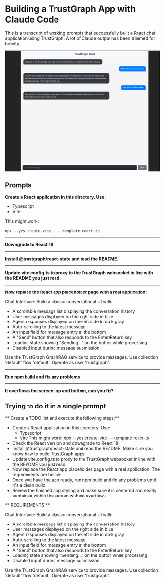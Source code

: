 
# Building a TrustGraph App with Claude Code

This is a transcript of working prompts that successfully built a React chat application using TrustGraph. A lot of Claude output has been trimmed for brevity.

![Screenshot](screenshot.png)

## Prompts

**Create a React application in this directory. Use:**
- Typescript
- Vite

This might work:
```
npx --yes create-vite . --template react-ts
```

---

**Downgrade to React 18**

---

**Install @trustgraph/react-state and read the README.**

---

**Update vite.config.ts to proxy to the TrustGraph websocket in line with the README you just read.**

---

**Now replace the React app placeholder page with a real application:**

Chat Interface: Build a classic conversational UI with:
- A scrollable message list displaying the conversation history
- User messages displayed on the right side in blue
- Agent responses displayed on the left side in dark gray
- Auto-scrolling to the latest message
- An input field for message entry at the bottom
- A "Send" button that also responds to the Enter/Return key
- Loading state showing "Sending..." on the button while processing
- Disabled input during message submission

Use the TrustGraph GraphRAG service to provide messages. Use collection 'default' flow 'default'. Operate as user 'trustgraph'.

---

**Run npm build and fix any problems**

---

**It overflows the screen top and bottom, can you fix?**

## Trying to do it in a single prompt

** Create a TODO list and execute the following steps:**
- Create a React application in this directory. Use:
  - Typescript
  - Vite
  This might work: npx --yes create-vite . --template react-ts
- Check the React version and downgrade to React 18
- Install @trustgraph/react-state and read the README.  Make sure you know
  how to build TrustGraph apps.
- Update vite.config.ts to proxy to the TrustGraph websocket in line with
  the README you just read.
- Now replace the React app placeholder page with a real application.
  The requirements are below:
- Once you have the app ready, run npm build and fix any problems until
  it's a clean build
- Review the finished app styling and make sure it is centered and neatly
  contained within the screen without overflow.

** REQUIREMENTS **

Chat Interface: Build a classic conversational UI with:
- A scrollable message list displaying the conversation history
- User messages displayed on the right side in blue
- Agent responses displayed on the left side in dark gray
- Auto-scrolling to the latest message
- An input field for message entry at the bottom
- A "Send" button that also responds to the Enter/Return key
- Loading state showing "Sending..." on the button while processing
- Disabled input during message submission

Use the TrustGraph GraphRAG service to provide messages. Use collection 'default' flow 'default'. Operate as user 'trustgraph'.

